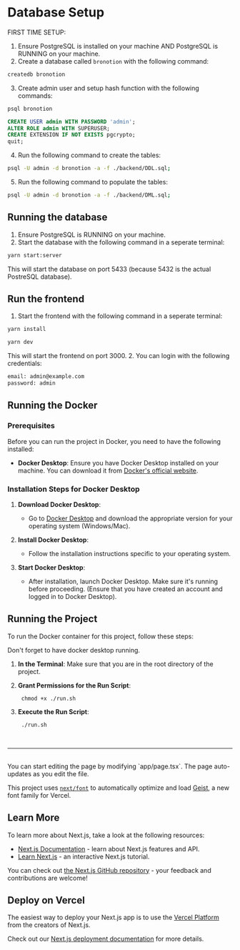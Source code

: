# Database Setup
FIRST TIME SETUP:
1. Ensure PostgreSQL is installed on your machine AND PostgreSQL is RUNNING on your machine.
2. Create a database called `bronotion` with the following command:
```bash
createdb bronotion
```
3. Create admin user and setup hash function with the following commands:
```bash
psql bronotion
```
```sql
CREATE USER admin WITH PASSWORD 'admin';
ALTER ROLE admin WITH SUPERUSER;
CREATE EXTENSION IF NOT EXISTS pgcrypto;
quit;
```
4. Run the following command to create the tables:
```bash
psql -U admin -d bronotion -a -f ./backend/DDL.sql;
```
5. Run the following command to populate the tables:
```bash
psql -U admin -d bronotion -a -f ./backend/DML.sql;
```


## Running the database
1. Ensure PostgreSQL is RUNNING on your machine.
2. Start the database with the following command in a seperate terminal:
```bash
yarn start:server
```
This will start the database on port 5433 (because 5432 is the actual PostreSQL database).

## Run the frontend
1. Start the frontend with the following command in a seperate terminal:
```bash
yarn install
```
```bash
yarn dev
```
This will start the frontend on port 3000.
2. You can login with the following credentials:
```bash
email: admin@example.com
password: admin
```

## Running the Docker

### Prerequisites

Before you can run the project in Docker, you need to have the following installed:

- **Docker Desktop**: Ensure you have Docker Desktop installed on your machine. You can download it from [Docker's official website](https://www.docker.com/products/docker-desktop). 

### Installation Steps for Docker Desktop

1. **Download Docker Desktop**:
   - Go to [Docker Desktop](https://www.docker.com/products/docker-desktop) and download the appropriate version for your operating system (Windows/Mac).
  
2. **Install Docker Desktop**:
   - Follow the installation instructions specific to your operating system.

3. **Start Docker Desktop**:
   - After installation, launch Docker Desktop. Make sure it's running before proceeding. (Ensure that you have created an account and logged in to Docker Desktop).

## Running the Project

To run the Docker container for this project, follow these steps:

Don't forget to have docker desktop running.

1. **In the Terminal**: Make sure that you are in the root directory of the project.

2. **Grant Permissions for the Run Script**:
   
        chmod +x ./run.sh

3. **Execute the Run Script**:
   
        ./run.sh

<br>
<hr>
<br>
You can start editing the page by modifying `app/page.tsx`. The page auto-updates as you edit the file.

This project uses [`next/font`](https://nextjs.org/docs/app/building-your-application/optimizing/fonts) to automatically optimize and load [Geist](https://vercel.com/font), a new font family for Vercel.

## Learn More

To learn more about Next.js, take a look at the following resources:

- [Next.js Documentation](https://nextjs.org/docs) - learn about Next.js features and API.
- [Learn Next.js](https://nextjs.org/learn) - an interactive Next.js tutorial.

You can check out [the Next.js GitHub repository](https://github.com/vercel/next.js) - your feedback and contributions are welcome!

## Deploy on Vercel

The easiest way to deploy your Next.js app is to use the [Vercel Platform](https://vercel.com/new?utm_medium=default-template&filter=next.js&utm_source=create-next-app&utm_campaign=create-next-app-readme) from the creators of Next.js.

Check out our [Next.js deployment documentation](https://nextjs.org/docs/app/building-your-application/deploying) for more details.
